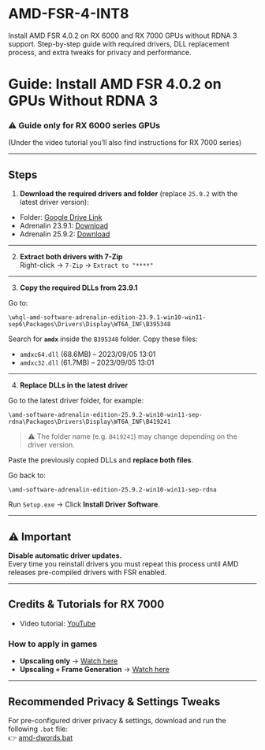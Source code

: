# AMD-FSR-4-INT8

Install AMD FSR 4.0.2 on RX 6000 and RX 7000 GPUs without RDNA 3 support. Step-by-step guide with required drivers, DLL replacement process, and extra tweaks for privacy and performance.

# Guide: Install AMD FSR 4.0.2 on GPUs Without RDNA 3

### ⚠️ Guide only for RX 6000 series GPUs  
(Under the video tutorial you’ll also find instructions for RX 7000 series)

---

## Steps

1. **Download the required drivers and folder** (replace `25.9.2` with the latest driver version):

- Folder: [Google Drive Link](https://drive.google.com/file/d/1Hp4v8wmaK3-yKU1is4p0foeeZiWHtjtq/view?usp=sharing)  
- Adrenalin 23.9.1: [Download](https://www.amd.com/en/resources/support-articles/release-notes/RN-RAD-WIN-23-9-1.html)  
- Adrenalin 25.9.2: [Download](https://www.amd.com/en/resources/support-articles/release-notes/RN-RAD-WIN-25-9-2.html)  

---

2. **Extract both drivers with 7-Zip**  
Right-click → `7-Zip` → `Extract to "****"`

---

3. **Copy the required DLLs from 23.9.1**  

Go to:  
```
\whql-amd-software-adrenalin-edition-23.9.1-win10-win11-sep6\Packages\Drivers\Display\WT6A_INF\B395348
```

Search for **`amdx`** inside the `B395348` folder. Copy these files:

- `amdxc64.dll` (68.6MB) – 2023/09/05 13:01  
- `amdxc32.dll` (61.7MB) – 2023/09/05 13:01  

---

4. **Replace DLLs in the latest driver**  

Go to the latest driver folder, for example:  
```
\amd-software-adrenalin-edition-25.9.2-win10-win11-sep-rdna\Packages\Drivers\Display\WT6A_INF\B419241
```

> ⚠️ The folder name (e.g. `B419241`) may change depending on the driver version.

Paste the previously copied DLLs and **replace both files**.  

Go back to:  
```
\amd-software-adrenalin-edition-25.9.2-win10-win11-sep-rdna
```

Run `Setup.exe` → Click **Install Driver Software**.

---

## ⚠️ Important

**Disable automatic driver updates.**  
Every time you reinstall drivers you must repeat this process until AMD releases pre-compiled drivers with FSR enabled.

---

## Credits & Tutorials for RX 7000

- Video tutorial: [YouTube](https://www.youtube.com/watch?v=U4B3vmWg9bg&t=)  

### How to apply in games

- **Upscaling only** → [Watch here](https://youtu.be/U4B3vmWg9bg?t=210)  
- **Upscaling + Frame Generation** → [Watch here](https://youtu.be/U4B3vmWg9bg?t=265)  

---

## Recommended Privacy & Settings Tweaks

For pre-configured driver privacy & settings, download and run the following `.bat` file:  
👉 [amd-dwords.bat](https://github.com/imribiy/amd-gpu-tweaks/blob/main/amd-dwords.bat)  
